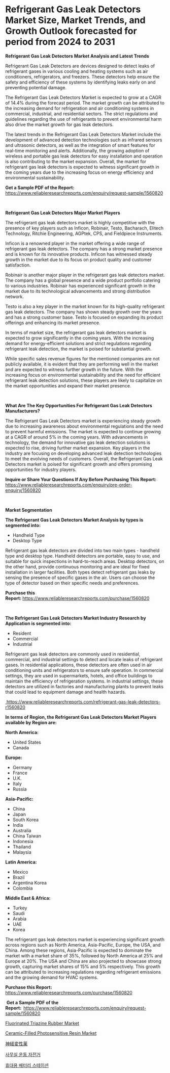 <p><h1>Refrigerant Gas Leak Detectors Market Size, Market Trends, and Growth Outlook forecasted for period from 2024 to 2031</h1></p><p><strong>Refrigerant Gas Leak Detectors Market Analysis and Latest Trends</strong></p>
<p><p>Refrigerant Gas Leak Detectors are devices designed to detect leaks of refrigerant gases in various cooling and heating systems such as air conditioners, refrigerators, and freezers. These detectors help ensure the safety and efficiency of these systems by identifying leaks early on and preventing potential damage.</p><p>The Refrigerant Gas Leak Detectors Market is expected to grow at a CAGR of 14.4% during the forecast period. The market growth can be attributed to the increasing demand for refrigeration and air conditioning systems in commercial, industrial, and residential sectors. The strict regulations and guidelines regarding the use of refrigerants to prevent environmental harm also drive the market growth for gas leak detectors.</p><p>The latest trends in the Refrigerant Gas Leak Detectors Market include the development of advanced detection technologies such as infrared sensors and ultrasonic detectors, as well as the integration of smart features for real-time monitoring and alerts. Additionally, the growing adoption of wireless and portable gas leak detectors for easy installation and operation is also contributing to the market expansion. Overall, the market for refrigerant gas leak detectors is expected to witness significant growth in the coming years due to the increasing focus on energy efficiency and environmental sustainability.</p></p>
<p><strong>Get a Sample PDF of the Report:&nbsp;</strong> <a href="https://www.reliableresearchreports.com/enquiry/request-sample/1560820">https://www.reliableresearchreports.com/enquiry/request-sample/1560820</a></p>
<p>&nbsp;</p>
<p><strong>Refrigerant Gas Leak Detectors Major Market Players</strong></p>
<p><p>The refrigerant gas leak detectors market is highly competitive with the presence of key players such as Inficon, Robinair, Testo, Bacharach, Elitech Technology, Ritchie Engineering, AGPtek, CPS, and Fieldpiece Instruments.</p><p>Inficon is a renowned player in the market offering a wide range of refrigerant gas leak detectors. The company has a strong market presence and is known for its innovative products. Inficon has witnessed steady growth in the market due to its focus on product quality and customer satisfaction.</p><p>Robinair is another major player in the refrigerant gas leak detectors market. The company has a global presence and a wide product portfolio catering to various industries. Robinair has experienced significant growth in the market due to its technological advancements and strong distribution network.</p><p>Testo is also a key player in the market known for its high-quality refrigerant gas leak detectors. The company has shown steady growth over the years and has a strong customer base. Testo is focused on expanding its product offerings and enhancing its market presence.</p><p>In terms of market size, the refrigerant gas leak detectors market is expected to grow significantly in the coming years. With the increasing demand for energy-efficient solutions and strict regulations regarding refrigerant leak detection, the market is poised for substantial growth.</p><p>While specific sales revenue figures for the mentioned companies are not publicly available, it is evident that they are performing well in the market and are expected to witness further growth in the future. With the increasing focus on environmental sustainability and the need for efficient refrigerant leak detection solutions, these players are likely to capitalize on the market opportunities and expand their market presence.</p></p>
<p>&nbsp;</p>
<p><strong>What Are The Key Opportunities For Refrigerant Gas Leak Detectors Manufacturers?</strong></p>
<p><p>The Refrigerant Gas Leak Detectors market is experiencing steady growth due to increasing awareness about environmental regulations and the need to prevent harmful emissions. The market is expected to continue growing at a CAGR of around 5% in the coming years. With advancements in technology, the demand for innovative gas leak detection solutions is expected to rise, driving further market expansion. Key players in the industry are focusing on developing advanced leak detection technologies to meet the evolving needs of customers. Overall, the Refrigerant Gas Leak Detectors market is poised for significant growth and offers promising opportunities for industry players.</p></p>
<p><strong>Inquire or Share Your Questions If Any Before Purchasing This Report:</strong> <a href="https://www.reliableresearchreports.com/enquiry/pre-order-enquiry/1560820">https://www.reliableresearchreports.com/enquiry/pre-order-enquiry/1560820</a></p>
<p>&nbsp;</p>
<p><strong>Market Segmentation</strong></p>
<p><strong>The Refrigerant Gas Leak Detectors Market Analysis by types is segmented into:</strong></p>
<p><ul><li>Handheld Type</li><li>Desktop Type</li></ul></p>
<p><p>Refrigerant gas leak detectors are divided into two main types - handheld type and desktop type. Handheld detectors are portable, easy to use, and suitable for quick inspections in hard-to-reach areas. Desktop detectors, on the other hand, provide continuous monitoring and are ideal for fixed installation in larger facilities. Both types detect refrigerant gas leaks by sensing the presence of specific gases in the air. Users can choose the type of detector based on their specific needs and preferences.</p></p>
<p><strong>Purchase this Report:&nbsp;</strong><a href="https://www.reliableresearchreports.com/purchase/1560820">https://www.reliableresearchreports.com/purchase/1560820</a></p>
<p>&nbsp;</p>
<p><strong>The Refrigerant Gas Leak Detectors Market Industry Research by Application is segmented into:</strong></p>
<p><ul><li>Resident</li><li>Commercial</li><li>Industrial</li></ul></p>
<p><p>Refrigerant gas leak detectors are commonly used in residential, commercial, and industrial settings to detect and locate leaks of refrigerant gases. In residential applications, these detectors are often used in air conditioning units and refrigerators to ensure safe operation. In commercial settings, they are used in supermarkets, hotels, and office buildings to maintain the efficiency of refrigeration systems. In industrial settings, these detectors are utilized in factories and manufacturing plants to prevent leaks that could lead to equipment damage and health hazards.</p></p>
<p><a href="https://www.reliableresearchreports.com/refrigerant-gas-leak-detectors-r1560820">&nbsp;https://www.reliableresearchreports.com/refrigerant-gas-leak-detectors-r1560820</a></p>
<p><strong>In terms of Region, the Refrigerant Gas Leak Detectors Market Players available by Region are:</strong></p>
<p>
    <p> <strong> North America: </strong>
        <ul>
            <li>United States</li>
            <li>Canada</li>
        </ul>
        </p> 
    <p> <strong> Europe: </strong>
        <ul>
            <li>Germany</li>
            <li>France</li>
            <li>U.K.</li>
            <li>Italy</li>
            <li>Russia</li>
        </ul>
        </p> 
    <p> <strong> Asia-Pacific: </strong>
        <ul>
            <li>China</li>
            <li>Japan</li>
            <li>South Korea</li>
            <li>India</li>
            <li>Australia</li>
            <li>China Taiwan</li>
            <li>Indonesia</li>
            <li>Thailand</li>
            <li>Malaysia</li>
        </ul>
        </p> 
    <p> <strong> Latin America: </strong>
        <ul>
            <li>Mexico</li>
            <li>Brazil</li>
            <li>Argentina Korea</li>
            <li>Colombia</li>
        </ul>
        </p> 
    <p> <strong> Middle East & Africa: </strong>
        <ul>
            <li>Turkey</li>
            <li>Saudi</li>
            <li>Arabia</li>
            <li>UAE</li>
            <li>Korea</li>
        </ul>
    </p>
    </p>
<p><p>The refrigerant gas leak detectors market is experiencing significant growth across regions such as North America, Asia-Pacific, Europe, the USA, and China. Among these regions, Asia-Pacific is expected to dominate the market with a market share of 35%, followed by North America at 25% and Europe at 20%. The USA and China are also projected to showcase strong growth, capturing market shares of 15% and 5% respectively. This growth can be attributed to increasing regulations regarding refrigerant emissions and the growing demand for HVAC systems.</p></p>
<p><strong>Purchase this Report: </strong><a href="https://www.reliableresearchreports.com/purchase/1560820">https://www.reliableresearchreports.com/purchase/1560820</a></p>
<p>&nbsp;<strong>Get a Sample PDF of the Report:&nbsp;&nbsp;</strong><a href="https://www.reliableresearchreports.com/enquiry/request-sample/1560820">https://www.reliableresearchreports.com/enquiry/request-sample/1560820</a></p>
<p><strong></strong></p>
<p><p><a href="https://www.linkedin.com/pulse/fluorinated-triazine-rubber-market-goal-estimating-size-future-aybme?trackingId=2o97yZkWLitLRynej692gg%3D%3D">Fluorinated Triazine Rubber Market</a></p><p><a href="https://www.linkedin.com/pulse/ceramic-filled-photosensitive-resin-market-research-report-reveals-1omhe?trackingId=lSIo9SFoedzHeQnObObdgg%3D%3D">Ceramic-Filled Photosensitive Resin Market</a></p><p><a href="https://medium.com/@jewelmohr96/%E7%A5%9E%E7%B5%8C%E5%A4%89%E6%80%A7%E7%96%BE%E6%82%A3%E8%96%AC%E5%B8%82%E5%A0%B4%E3%81%AE%E5%88%86%E6%9E%90-%E3%81%9D%E3%81%AEcagr-%E5%B8%82%E5%A0%B4%E3%82%BB%E3%82%B0%E3%83%A1%E3%83%B3%E3%83%86%E3%83%BC%E3%82%B7%E3%83%A7%E3%83%B3%E3%81%A8%E3%82%B0%E3%83%AD%E3%83%BC%E3%83%90%E3%83%AB%E7%94%A3%E6%A5%AD%E6%A6%82%E8%A6%81-cd33e6eb0a90">神経変性薬</a></p><p><a href="https://medium.com/@dinty11332244/%EC%82%AC%EB%AC%B4%EC%8B%A4-%EC%9A%B4%EB%8F%99-%EC%9E%90%EC%A0%84%EA%B1%B0-%EC%8B%9C%EC%9E%A5-%EC%8B%9C%EC%9E%A5-%EC%A0%90%EC%9C%A0%EC%9C%A8-%EC%8B%9C%EC%9E%A5-%EB%8F%99%ED%96%A5-%EB%B0%8F-%EB%AF%B8%EB%9E%98-%EC%84%B1%EC%9E%A5-%ED%83%90%EC%83%89-5ebc9e67a488">사무실 운동 자전거</a></p><p><a href="https://github.com/RichardLueilwitz787/Market-Research-Report-List-1/blob/main/217387024919.md">휴대용 배터리 스테이션</a></p></p>